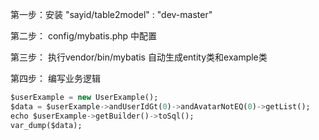 第一步：安装
 "sayid/table2model" : "dev-master"
 
第二步：
config/mybatis.php 中配置

第三步：
执行vendor/bin/mybatis 自动生成entity类和example类

第四步：
编写业务逻辑
```sql
$userExample = new UserExample();
$data = $userExample->andUserIdGt(0)->andAvatarNotEQ(0)->getList();
echo $userExample->getBuilder()->toSql();
var_dump($data);
```
